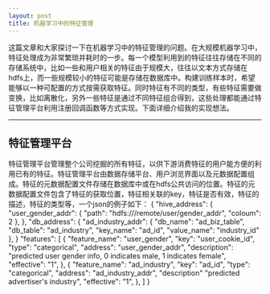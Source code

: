 ```yaml
---
layout: post
title: 机器学习中的特征管理
---
```


这篇文章和大家探讨一下在机器学习中的特征管理的问题。在大规模机器学习中，特征处理成为非常繁琐并耗时的一步。每一个模型利用到的特征往往存储在不同的存储系统中，比如一些和用户相关的特征由于规模大，往往以文本方式存储在hdfs上，而一些规模较小的特征可能是存储在数据库中。构建训练样本时，希望能够以一种可配置的方式按需获取特征。同时特征有不同的类型，有些特征需要做变换，比如离散化，另外一些特征是通过不同特征组合得到，这些处理都能通过特征管理平台利用注册回调函数等方式实现。下面详细介绍我的实现想法。

---
特征管理平台
---

特征管理平台管理整个公司挖掘的所有特征，以供下游消费特征的用户能方便的利用已有的特征。特征管理平台由数据存储平台、用户浏览界面以及元数据配置组成。特征的元数据配置文件存储在数据库中或在hdfs公共访问的位置。特征的元数据配置文件包含了特征的获取位置，特征相关联的key，特征是否有效，特征的描述，特征的类型等，一个json的例子如下：
{ 
  "hive_address": {
    "user_gender_addr": {
      "path": "hdfs:///remote/user/gender_addr",
      "coloum": 2
     },
  },
  "db_address": {
    "ad_industry_addr": {
      "db_name": "ad_biz_table",
      "db_table": "ad_industry",
      "key_name": "ad_id",
      "value_name": "industry_id"
     },
  }
  "features": [
    {
      "feature_name": "user_gender",
      "key": "user_cookie_id",
      "type": "categorical",
      "address": "user_gender_addr",
      "description": "predicted user gender info, 0 indicates male, 1 indicates female", 
      "effective": "1",
    },
    {
      "feature_name": "ad_industry",
      "key": "ad_id",
      "type": "categorical",
      "address": "ad_industry_addr",
      "description" "predicted advertiser's industry",
      "effective": "1",
    },
  ]
}
  
